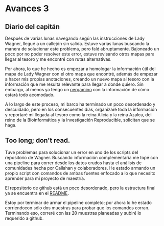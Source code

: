 # Avances 3
## Diario del capitán

Después de varias lunas navegando según las instrucciones de Lady Wagner, llegué a un callejón sin salida. Estuve varias lunas buscando la manera de solucionar este problema, pero falé abruptamente. Bajoneado un poco por no poder resolver este error, estuve revisando otros mapas para llegar al tesoro y me encontré con rutas alternativas. 

Por ahora, lo que he hecho es empezar a homologar la información útil del mapa de Lady Wagner con el otro mapa que encontré, además de empezar a hacer mis propias anotaciones, creando un nuevo mapa al tesoro con la información que me resulta relevante para llegar a donde quiero. Sin embargo, al menos ya tengo un [pergamino](https://github.com/Anecarat/Proyecto_Final_Bioinf2017-II/blob/master/README.md) con la información de cómo estará todo acomodado. 

A lo largo de este proceso, mi barco ha terminado un poco desordenado y descuidado, pero en los consecuentes días, organizaré toda la información y reportaré mi llegada al tesoro como la reina Alicia y la reina Azalea, del reino de la Bioinformática y la Investigación Reproducible, solicitan que se haga. 

## Too long; don't read. 

Tuve problemas para solucionar un error en uno de los scripts del repositorio de Wagner. Buscando información complementaria me topé con una pipeline para correr desde los datos crudos hasta el análisis de comunidades hecha por Callahan y colaboradores. He estado armando un propio script con comandos de ambas fuentes enfocado a lo que necesito aprender para mi proyecto de maestría. 

El repositorio de github está un poco desordenado, pero la estructura final ya se encuentra en el [README](https://github.com/Anecarat/Proyecto_Final_Bioinf2017-II/blob/master/README.md).

Estoy por terminar de armar el pipeline completo; por ahora lo he estado corriendocon sólo dos muestras para probar que los comandos corran. Terminando eso, correré con las 20 muestras planeadas y subiré lo requerido a github. 

